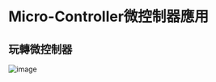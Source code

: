 # Micro-Controller微控制器應用

## 玩轉微控制器
![image](https://github.com/henry9456/Micro-Controller_2024/assets/161188122/d46fad16-6cab-4ae5-90b2-a24b6f83286e)

